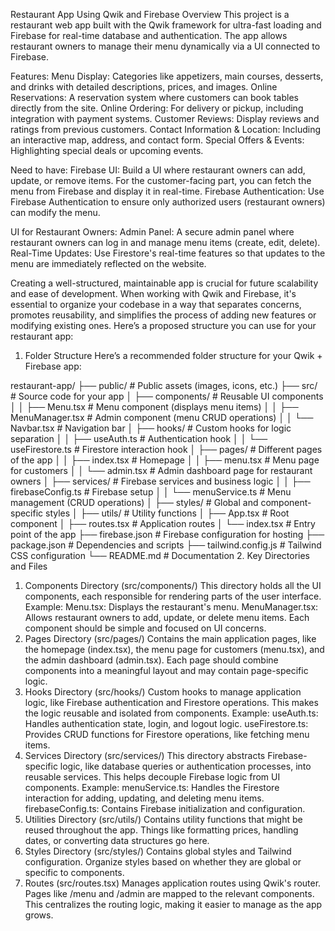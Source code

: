 Restaurant App Using Qwik and Firebase
Overview
This project is a restaurant web app built with the Qwik framework for ultra-fast loading and Firebase for real-time database and authentication. The app allows restaurant owners to manage their menu dynamically via a UI connected to Firebase.



Features:
Menu Display: Categories like appetizers, main courses, desserts, and drinks with detailed descriptions, prices, and images.
Online Reservations: A reservation system where customers can book tables directly from the site.
Online Ordering: For delivery or pickup, including integration with payment systems.
Customer Reviews: Display reviews and ratings from previous customers.
Contact Information & Location: Including an interactive map, address, and contact form.
Special Offers & Events: Highlighting special deals or upcoming events.



Need to have: 
Firebase UI: Build a UI where restaurant owners can add, update, or remove items. For the customer-facing part, you can fetch the menu from Firebase and display it in real-time.
Firebase Authentication: Use Firebase Authentication to ensure only authorized users (restaurant owners) can modify the menu.

UI for Restaurant Owners:
Admin Panel: A secure admin panel where restaurant owners can log in and manage menu items (create, edit, delete).
Real-Time Updates: Use Firestore's real-time features so that updates to the menu are immediately reflected on the website.

Creating a well-structured, maintainable app is crucial for future scalability and ease of development. When working with Qwik and Firebase, it's essential to organize your codebase in a way that separates concerns, promotes reusability, and simplifies the process of adding new features or modifying existing ones. Here’s a proposed structure you can use for your restaurant app:

1. Folder Structure
Here’s a recommended folder structure for your Qwik + Firebase app:


restaurant-app/
├── public/                    # Public assets (images, icons, etc.)
├── src/                       # Source code for your app
│   ├── components/            # Reusable UI components
│   │   ├── Menu.tsx           # Menu component (displays menu items)
│   │   ├── MenuManager.tsx    # Admin component (menu CRUD operations)
│   │   └── Navbar.tsx         # Navigation bar
│   ├── hooks/                 # Custom hooks for logic separation
│   │   ├── useAuth.ts         # Authentication hook
│   │   └── useFirestore.ts    # Firestore interaction hook
│   ├── pages/                 # Different pages of the app
│   │   ├── index.tsx          # Homepage
│   │   ├── menu.tsx           # Menu page for customers
│   │   └── admin.tsx          # Admin dashboard page for restaurant owners
│   ├── services/              # Firebase services and business logic
│   │   ├── firebaseConfig.ts  # Firebase setup
│   │   └── menuService.ts     # Menu management (CRUD operations)
│   ├── styles/                # Global and component-specific styles
│   ├── utils/                 # Utility functions
│   ├── App.tsx                # Root component
│   ├── routes.tsx             # Application routes
│   └── index.tsx              # Entry point of the app
├── firebase.json              # Firebase configuration for hosting
├── package.json               # Dependencies and scripts
├── tailwind.config.js         # Tailwind CSS configuration
└── README.md                  # Documentation
2. Key Directories and Files
1. Components Directory (src/components/)
This directory holds all the UI components, each responsible for rendering parts of the user interface.
Example:
Menu.tsx: Displays the restaurant's menu.
MenuManager.tsx: Allows restaurant owners to add, update, or delete menu items.
Each component should be simple and focused on UI concerns.
2. Pages Directory (src/pages/)
Contains the main application pages, like the homepage (index.tsx), the menu page for customers (menu.tsx), and the admin dashboard (admin.tsx).
Each page should combine components into a meaningful layout and may contain page-specific logic.
3. Hooks Directory (src/hooks/)
Custom hooks to manage application logic, like Firebase authentication and Firestore operations. This makes the logic reusable and isolated from components.
Example:
useAuth.ts: Handles authentication state, login, and logout logic.
useFirestore.ts: Provides CRUD functions for Firestore operations, like fetching menu items.
4. Services Directory (src/services/)
This directory abstracts Firebase-specific logic, like database queries or authentication processes, into reusable services. This helps decouple Firebase logic from UI components.
Example:
menuService.ts: Handles the Firestore interaction for adding, updating, and deleting menu items.
firebaseConfig.ts: Contains Firebase initialization and configuration.
5. Utilities Directory (src/utils/)
Contains utility functions that might be reused throughout the app. Things like formatting prices, handling dates, or converting data structures go here.
6. Styles Directory (src/styles/)
Contains global styles and Tailwind configuration.
Organize styles based on whether they are global or specific to components.
7. Routes (src/routes.tsx)
Manages application routes using Qwik's router. Pages like /menu and /admin are mapped to the relevant components.
This centralizes the routing logic, making it easier to manage as the app grows.